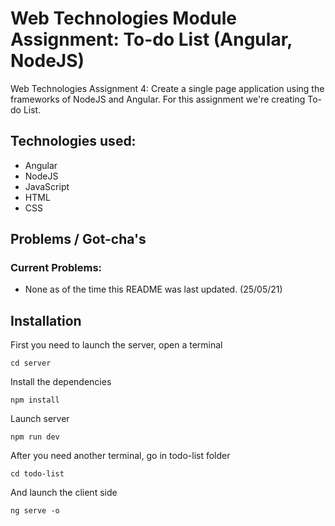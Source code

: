 # Web Technologies Module Assignment: To-do List (Angular, NodeJS)
Web Technologies Assignment 4: Create a single page application using the frameworks of NodeJS and Angular. For this assignment we're creating To-do List.

## Technologies used:

- Angular
- NodeJS
- JavaScript
- HTML
- CSS

## Problems / Got-cha's
### Current Problems:
- None as of the time this README was last updated. (25/05/21)

## Installation

First you need to launch the server, open a terminal

  `cd server`
  
Install the dependencies
  
  `npm install`
  
Launch server

  `npm run dev`
  
After you need another terminal, go in todo-list folder

  `cd todo-list`
  
And launch the client side

  `ng serve -o`
